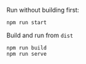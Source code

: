 Run without building first:
```
npm run start
```

Build and  run from `dist`
```
npm run build
npm run serve
```
